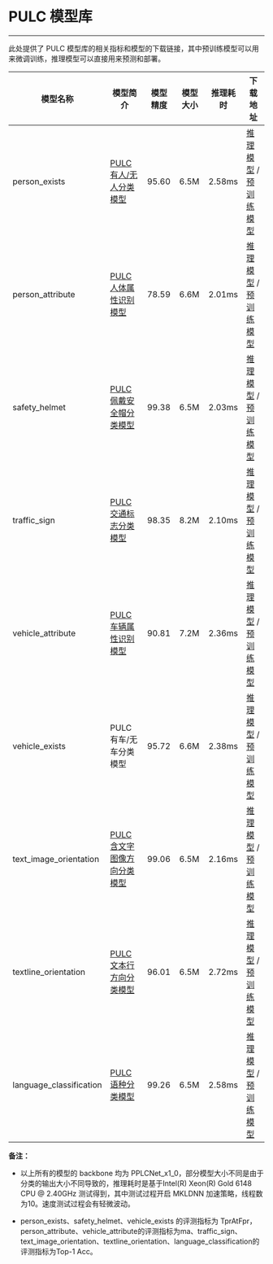 # PULC 模型库

------

此处提供了 PULC 模型库的相关指标和模型的下载链接，其中预训练模型可以用来微调训练，推理模型可以直接用来预测和部署。


|模型名称|模型简介|模型精度 |模型大小|推理耗时|下载地址|
| --- | --- | --- | --- | --- | --- |
| person_exists |[PULC有人/无人分类模型](PULC_person_exists.md)| 95.60 |6.5M|2.58ms|[推理模型](https://paddleclas.bj.bcebos.com/models/PULC/inference/person_exists_infer.tar) / [预训练模型](https://paddleclas.bj.bcebos.com/models/PULC/pretrained/person_exists_pretrained.pdparams)|
| person_attribute |[PULC人体属性识别模型](PULC_person_attribute.md)| 78.59 |6.6M|2.01ms|[推理模型](https://paddleclas.bj.bcebos.com/models/PULC/inference/person_attribute_infer.tar) / [预训练模型](https://paddleclas.bj.bcebos.com/models/PULC/pretrained/person_attribute_pretrained.pdparams)|
| safety_helmet |[PULC佩戴安全帽分类模型](PULC_safety_helmet.md)| 99.38 |6.5M|2.03ms|[推理模型](https://paddleclas.bj.bcebos.com/models/PULC/inference/safety_helmet_infer.tar) / [预训练模型](https://paddleclas.bj.bcebos.com/models/PULC/pretrained/safety_helmet_pretrained.pdparams)|
| traffic_sign |[PULC交通标志分类模型](PULC_traffic_sign.md)| 98.35 |8.2M|2.10ms|[推理模型](https://paddleclas.bj.bcebos.com/models/PULC/inference/traffic_sign_infer.tar) / [预训练模型](https://paddleclas.bj.bcebos.com/models/PULC/pretrained/traffic_sign_pretrained.pdparams)|
| vehicle_attribute |[PULC车辆属性识别模型](PULC_vehicle_attribute.md)| 90.81 |7.2M|2.36ms|[推理模型](https://paddleclas.bj.bcebos.com/models/PULC/inference/vehicle_attribute_infer.tar) / [预训练模型](https://paddleclas.bj.bcebos.com/models/PULC/pretrained/vehicle_attribute_pretrained.pdparams)|
| vehicle_exists |PULC有车/无车分类模型 | 95.72 | 6.6M | 2.38ms |[推理模型](https://paddleclas.bj.bcebos.com/models/PULC/inference/vehicle_exists_infer.tar) / [预训练模型](https://paddleclas.bj.bcebos.com/models/PULC/pretrained/vehicle_exists_pretrained.pdparams)|
| text_image_orientation |[PULC含文字图像方向分类模型](PULC_text_image_orientation.md)| 99.06 | 6.5M | 2.16ms |[推理模型](https://paddleclas.bj.bcebos.com/models/PULC/inference/text_image_orientation_infer.tar) / [预训练模型](https://paddleclas.bj.bcebos.com/models/PULC/pretrained/text_image_orientation_pretrained.pdparams)|
| textline_orientation |[PULC文本行方向分类模型](PULC_textline_orientation.md)| 96.01 |6.5M|2.72ms|[推理模型](https://paddleclas.bj.bcebos.com/models/PULC/inference/textline_orientation_infer.tar) / [预训练模型](https://paddleclas.bj.bcebos.com/models/PULC/pretrained/textline_orientation_pretrained.pdparams)|
| language_classification |[PULC语种分类模型](PULC_language_classification.md)| 99.26 |6.5M|2.58ms|[推理模型](https://paddleclas.bj.bcebos.com/models/PULC/inference/language_classification_infer.tar) / [预训练模型](https://paddleclas.bj.bcebos.com/models/PULC/pretrained/language_classification_pretrained.pdparams)|


**备注：**

* 以上所有的模型的 backbone 均为 PPLCNet_x1_0，部分模型大小不同是由于分类的输出大小不同导致的，推理耗时是基于Intel(R) Xeon(R) Gold 6148 CPU @ 2.40GHz 测试得到，其中测试过程开启 MKLDNN 加速策略，线程数为10。速度测试过程会有轻微波动。

* person_exists、safety_helmet、vehicle_exists 的评测指标为 TprAtFpr，person_attribute、vehicle_attribute的评测指标为ma、traffic_sign、text_image_orientation、textline_orientation、language_classification的评测指标为Top-1 Acc。
